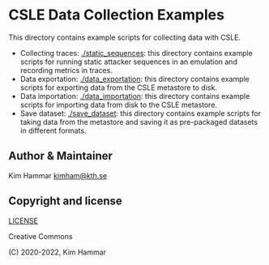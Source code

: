 # CSLE Data Collection Examples

This directory contains example scripts for collecting data with CSLE.  

- Collecting traces: [./static_sequences](static_sequences): this directory contains example scripts for running static attacker sequences in an emulation and recording metrics in traces.
- Data exportation: [./data_exportation](data_exportation): this directory contains example scripts for exporting data from the CSLE metastore to disk.
- Data importation: [./data_importation](data_importation): this directory contains example scripts for importing data from disk to the CSLE metastore.
- Save dataset: [./save_dataset](save_dataset): this directory contains example scripts for taking data from the metastore and saving it as pre-packaged datasets in different formats.

## Author & Maintainer

Kim Hammar <kimham@kth.se>

## Copyright and license

[LICENSE](../../LICENSE.md)

Creative Commons

(C) 2020-2022, Kim Hammar